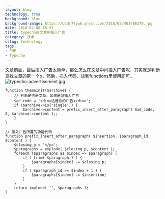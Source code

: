 ```yaml
---
layout: blog
technology: true
background: blue
background-image: https://obdr74yw6.qnssl.com/2018/02/401486379.jpg
date: 2018-02-08 15:55
title: typecho在文章中插入广告
category: 技术
cslug: technology
tags:
- PHP
- Typecho
---
```


文章前面，最后插入广告太简单，那么怎么在文章中间插入广告呢，其实就是判断查找文章的第一个p，然后，插入代码，放到functions里使用即可。
![typecho-advertisement.jpg][1]
```
function themeInit($archive) {
    // 判断是否是文章，如果是就插入广告
    $ad_code = '<div>这是你的广告</div>';
    if ($archive->is('single')) {
        $archive->content = prefix_insert_after_paragraph( $ad_code, 2, $archive->content );;
    }
}
 
// 插入广告所需的功能代码
function prefix_insert_after_paragraph( $insertion, $paragraph_id, $content ) {
    $closing_p = '</p>';
    $paragraphs = explode( $closing_p, $content );
    foreach ($paragraphs as $index => $paragraph) {
        if ( trim( $paragraph ) ) {
            $paragraphs[$index] .= $closing_p;
        }
        if ( $paragraph_id == $index + 1 ) {
            $paragraphs[$index] .= $insertion;
        }
    }
    return implode( '', $paragraphs );
}
```

  [1]: https://obdr74yw6.qnssl.com/2018/02/401486379.jpg